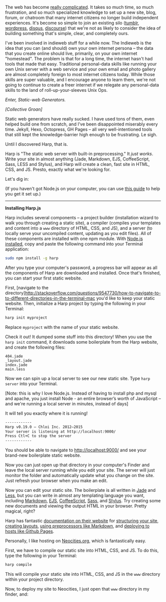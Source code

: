 The web has become [really complicated](http://eev.ee/blog/2015/09/17/the-sad-state-of-web-app-deployment/). It takes so much time, so much frustration, and so much specialized knowledge to set up a new site, blog, forum, or chatroom that many internet citizens no longer build independent experiences. It's become so simple to join an existing silo ([tumblr](http://tumblr.com), [wordpress](https://wordpress.com/), [disqus](https://disqus.com/), [discourse](http://www.discourse.org/)) that we're not as likely to consider the idea of building something that's simple, clear, and completely ours.

I've been involved in indieweb stuff for a while now. The Indieweb is the idea that you can (and should) own your own internet persona – the data that you create online should live, primarily, on your own internet "homestead". The problem is that for a long time, the internet hasn't had tools that made that easy. Traditional personal-data skills like running your own Unix server with a web service and your own email and photo gallery are almost completely foreign to most internet citizens today. While those skills are super valuable, and I encourage anyone to learn them, we're not going to continue to create a freer internet if we relegate any personal-data skills to the land of roll-up-your-sleeves Unix Ops.

_Enter, Static-web Generators._

_[Collective Groan]_

Static web generators have really sucked. I have used tons of them, even helped build one from scratch, and I've been disappointed miserably every time. Jekyll, Hexo, Octopress, GH Pages – all very well-intentioned tools that still kept the knowledge-barrier high enough to be frustrating. Le sigh.

Until I discovered Harp, that is.

Harp is "The static web server with built-in preprocessing." It _just works_. Write your site in almost anything (Jade, Markdown, EJS, CoffeeScript, Sass, LESS and Stylus), and Harp will create a clean, fast site in HTML, CSS, and JS. Presto, exactly what we're looking for.

Let's dig in:

(If you haven't got Node.js on your computer, you can use [this guide](/blog/installing-node-using-nvm.html) to help you get it set up.)

* * * 

**Installing Harp.js**

Harp includes several components – a project builder (installation wizard to walk you through creating a static site), a compiler (compiles your templates and content into a `www` directory of HTML, CSS, and JS), and a server (to locally serve your uncompiled content, updating as you edit files). All of these components are installed with one npm module. With [Node.js installed](/blog/installing-node-using-nvm.html), copy and paste the following command into your Terminal application:

```sh
sudo npm install -g harp
```

After you type your computer's password, a progress bar will appear as all the components of Harp are downloaded and installed. Once that's finished, you can start your first static website.

First, [navigate to the directory]http://stackoverflow.com/questions/9547730/how-to-navigate-to-to-different-directories-in-the-terminal-mac you'd like to keep your static website. Then, initialize a Harp project by typing the following in your Terminal:

```sh
harp init myproject
```

Replace `myproject` with the name of your static website.

Check it out! It dumped some stuff into this directory! When you use the `harp init` command, it downloads some boilerplate from the Harp website, and create the following files:

```
404.jade
_layout.jade
index.jade
main.less
```

Now we can spin up a local server to see our new static site. Type `harp server` into your Terminal. 

[Note: this is why I love Node.js. Instead of having to install php and mysql and apache, you just install Node - an entire browser’s worth of JavaScript – and we're running a local server in minutes, instead of days]

It will tell you exactly where it is running! 

```sh
------------
Harp v0.19.0 – Chloi Inc. 2012–2015
Your server is listening at http://localhost:9000/
Press Ctl+C to stop the server
------------
```

You should be able to navigate to [http://localhost:9000/](http://localhost:9000/) and see your brand-new boilerplate static website.
 
Now you can just open up that directory in your computer's Finder and leave the local server running while you edit your site. The server will just monitor the folder and automatically update what you change on the site. Just refresh your browser when you make an edit.

Now you can edit your static site. The boilerplate is all written in [Jade](http://jade-lang.com/) and [Less](http://lesscss.org/), but you can write in almost any templating language you want, including [Markdown](http://daringfireball.net/projects/markdown/), [EJS](http://www.embeddedjs.com/), [CoffeeScript](http://coffeescript.org/), [Sass](http://sass-lang.com/), and [Stylus](https://learnboost.github.io/stylus/). Try creating some new documents and viewing the output HTML in your browser. Pretty magical, right?

Harp has fantastic [documentation on their website](http://harpjs.com/docs/) for [structuring your site](http://harpjs.com/docs/development/rules), [creating layouts](http://harpjs.com/docs/development/layout), [using preprocessors like Markdown](http://harpjs.com/docs/development/markdown), and [deploying to hosts like Github Pages](http://harpjs.com/docs/deployment/github-pages).

Personally, I like hosting on [Neocities.org](https://neocities.org/), which is fantastically easy.

First, we have to compile our static site into HTML, CSS, and JS. To do this, type the following in your Terminal:

```sh
harp compile
```

This will compile your static site into HTML, CSS, and JS in the `www` directory within your project directory.

Now, to deploy my site to Neocities, I just open that `www` directory in my finder, and:



